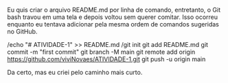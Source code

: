 Eu quis criar o arquivo README.md por linha de comando, entretanto, o  Git bash travou em uma tela e depois voltou sem querer comitar. Isso ocorreu enquanto eu tentava adicionar pela mesma ordem de comandos sugeridas no GitHub.


/echo "# ATIVIDADE-1" >> README.md
/git init
git add README.md
git commit -m "first commit"
git branch -M main
git remote add origin https://github.com/viviNovaes/ATIVIDADE-1.git
git push -u origin main

Da certo, mas eu criei pelo caminho mais curto.
